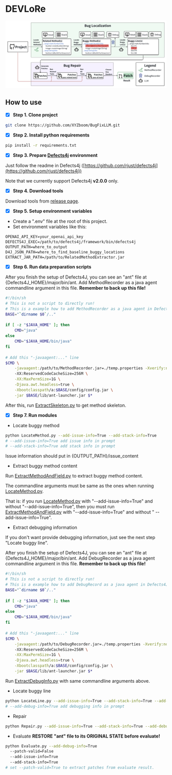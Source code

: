 # DEVLoRe

![Framework](./docs/imgs/framework.png)

## How to use

- [x] **Step 1. Clone project**

```bash
git clone https://github.com/XYZboom/BugFixLLM.git
```

- [x] **Step 2. Install python requirements**

```bash
pip install -r requirements.txt
```

- [x] **Step 3. Prepare [Defects4j](https://github.com/rjust/defects4j) environment**

Just follow the readme in Defects4j ([https://github.com/rjust/defects4j](https://github.com/rjust/defects4j))

Note that we currently support Defects4j **v2.0.0** only.

- [x] **Step 4. Download tools**

Download tools from [release page](https://github.com/XYZboom/BugFixLLM/releases/).

- [x] **Step 5. Setup environment variables**
- Create a ".env" file at the root of this project.
- Set environment variables like this:

```text
OPENAI_API_KEY=your_openai_api_key
DEFECTS4J_EXEC=/path/to/defects4j/framework/bin/defects4j
OUTPUT_PATH=where_to_output
D4J_JSON_PATH=where_to_find_baseline_buggy_locations
EXTRACT_JAR_PATH=/path/to/RelatedMethodExtractor.jar
```

- [x] **Step 6. Run data preparation scripts**

After you finish the setup of Defects4J, you can see an "ant" file
at {Defects4J_HOME}/major/bin/ant.
Add MethodRecorder as a java agent commandline argument in this file.
**Remember to back up this file!**

```bash
#!/bin/sh
# This is not a script to directly run! 
# This is a example how to add MethodRecorder as a java agent in Defects4J
BASE="`dirname $0`/.."

if [ -z "$JAVA_HOME" ]; then
    CMD="java"
else
    CMD="$JAVA_HOME/bin/java"
fi

# Add this "-javaagent:..." line
$CMD \
    -javaagent:/path/to/MethodRecorder.jar=./temp.properties -Xverify:none \ 
    -XX:ReservedCodeCacheSize=256M \
    -XX:MaxPermSize=1G \
    -Djava.awt.headless=true \
    -Xbootclasspath/a:$BASE/config/config.jar \
    -jar $BASE/lib/ant-launcher.jar $*
```
After this, run [ExtractSkeleton.py](ExtractSkeleton.py) to get method skeleton.

- [x] **Step 7. Run modules**

- Locate buggy method

```bash
python LocateMethod.py --add-issue-info=True --add-stack-info=True
# --add-issue-info=True add issue info in prompt
# --add-stack-info=True add stack info in prompt
```

Issue information should put in {OUTPUT_PATH}/issue_content

- Extract buggy method content

Run [ExtractMethodAndField.py](ExtractMethodAndField.py) to extract buggy method content.

The commandline arguments must be same as the ones when running [LocateMethod.py](LocateMethod.py).

That is: if you run [LocateMethod.py](LocateMethod.py) with "--add-issue-info=True" and without "--add-issue-info=True",
then you must run [ExtractMethodAndField.py](ExtractMethodAndField.py) with "--add-issue-info=True" and without "
--add-issue-info=True".

- Extract debugging information

If you don't want provide debugging information, just see the next step "Locate buggy line".

After you finish the setup of Defects4J, you can see an "ant" file
at {Defects4J_HOME}/major/bin/ant.
Add DebugRecorder as a java agent commandline argument in this file.
**Remember to back up this file!**

```bash
#!/bin/sh
# This is not a script to directly run! 
# This is a example how to add DebugRecord as a java agent in Defects4J
BASE="`dirname $0`/.."

if [ -z "$JAVA_HOME" ]; then
    CMD="java"
else
    CMD="$JAVA_HOME/bin/java"
fi

# Add this "-javaagent:..." line
$CMD \
    -javaagent:/path/to/DebugRecorder.jar=./temp.properties -Xverify:none \ 
    -XX:ReservedCodeCacheSize=256M \
    -XX:MaxPermSize=1G \
    -Djava.awt.headless=true \
    -Xbootclasspath/a:$BASE/config/config.jar \
    -jar $BASE/lib/ant-launcher.jar $*
```
Run [ExtractDebugInfo.py](ExtractDebugInfo.py) with same commandline arguments above.
- Locate buggy line
```bash
python LocateLine.py --add-issue-info=True --add-stack-info=True --add-debug-info=True
# --add-debug-info=True add debugging info in prompt
```
- Repair
```bash
python Repair.py --add-issue-info=True --add-stack-info=True --add-debug-info=True
```
- Evaluate
**RESTORE "ant" file to its ORIGINAL STATE before evaluate!**
```bash
python Evaluate.py --add-debug-info=True
  --patch-valid=False
  --add-issue-info=True
  --add-stack-info=True
# set --patch-valid=True to extract patches from evaluate result.
```
